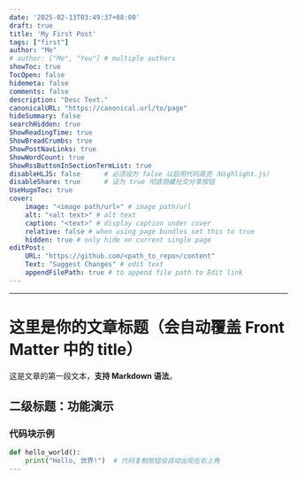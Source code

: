 ```yaml
---
date: '2025-02-13T03:49:37+08:00'
draft: true
title: 'My First Post'
tags: ["first"]
author: "Me"
# author: ["Me", "You"] # multiple authors
showToc: true
TocOpen: false
hidemeta: false
comments: false
description: "Desc Text."
canonicalURL: "https://canonical.url/to/page"
hideSummary: false
searchHidden: true
ShowReadingTime: true
ShowBreadCrumbs: true
ShowPostNavLinks: true
ShowWordCount: true
ShowRssButtonInSectionTermList: true
disableHLJS: false      # 必须设为 false 以启用代码高亮（Highlight.js）
disableShare: true      # 设为 true 彻底隐藏社交分享按钮
UseHugoToc: true
cover:
    image: "<image path/url>" # image path/url
    alt: "<alt text>" # alt text
    caption: "<text>" # display caption under cover
    relative: false # when using page bundles set this to true
    hidden: true # only hide on current single page
editPost:
    URL: "https://github.com/<path_to_repo>/content"
    Text: "Suggest Changes" # edit text
    appendFilePath: true # to append file path to Edit link
---
```

---
<!-- 从这里开始写你的正文内容 -->
# 这里是你的文章标题（会自动覆盖 Front Matter 中的 title）

这是文章的第一段文本，**支持 Markdown 语法**。

## 二级标题：功能演示

### 代码块示例
```python
def hello_world():
    print("Hello, 世界!")  # 代码复制按钮会自动出现在右上角
---
